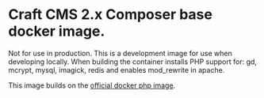 # Craft CMS 2.x Composer base docker image.

Not for use in production. This is a development image for use when developing
locally. When building the container installs PHP support for: gd, mcrypt, mysql, imagick, redis and
enables mod_rewrite in apache.

This image builds on the [official docker php image](https://hub.docker.com/_/php/).
